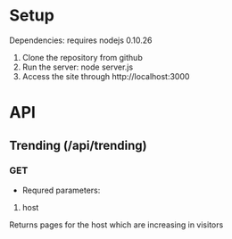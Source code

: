 # Setup

Dependencies: requires nodejs 0.10.26

1. Clone the repository from github
2. Run the server:
		node server.js
3. Access the site through http://localhost:3000

# API
## Trending (/api/trending)
### GET
- Requred parameters:
1. host

Returns pages for the host which are increasing in visitors